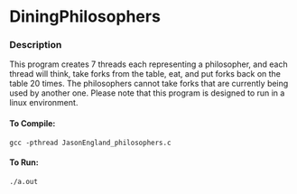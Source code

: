 # DiningPhilosophers

<h3>Description</h3>
This program creates 7 threads each representing a philosopher, and each thread will think, take forks from the table, eat, and put forks back on the table 20 times. The philosophers cannot take forks that are currently being used by another one. Please note that this program is designed to run in a linux environment.

#### To Compile:
`gcc -pthread JasonEngland_philosophers.c`

#### To Run:
`./a.out`
